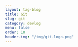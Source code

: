 ```yaml
---
layout: tag-blog
title: Git
slug: git
category: devlog
menu: false
order: 10
header-img: "/img/git-logo.png"
---
```


